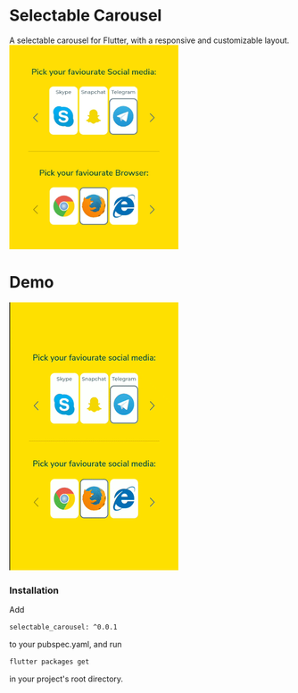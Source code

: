 # Selectable Carousel

A selectable carousel for Flutter, with a responsive and customizable layout.
<img src="https://github.com/jehadnasser/images/blob/master/selectable_carousal_demo.jpg" alt="Selectable Carousel" width="303"/>

# Demo
![](https://github.com/jehadnasser/images/blob/master/selectable_carousal_demo.gif)

### Installation

Add

```bash
selectable_carousel: ^0.0.1
```
to your pubspec.yaml, and run

```bash
flutter packages get
```
in your project's root directory.


